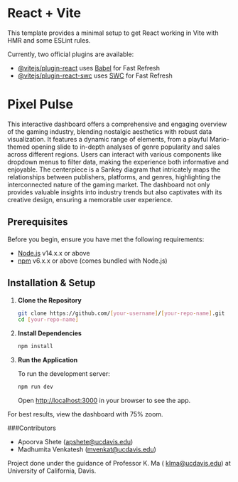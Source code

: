 # React + Vite

This template provides a minimal setup to get React working in Vite with HMR and some ESLint rules.

Currently, two official plugins are available:

- [@vitejs/plugin-react](https://github.com/vitejs/vite-plugin-react/blob/main/packages/plugin-react/README.md) uses [Babel](https://babeljs.io/) for Fast Refresh
- [@vitejs/plugin-react-swc](https://github.com/vitejs/vite-plugin-react-swc) uses [SWC](https://swc.rs/) for Fast Refresh

# Pixel Pulse

This interactive dashboard offers a comprehensive and engaging overview of the gaming industry, blending nostalgic aesthetics with robust data visualization. It features a dynamic range of elements, from a playful Mario-themed opening slide to in-depth analyses of genre popularity and sales across different regions. Users can interact with various components like dropdown menus to filter data, making the experience both informative and enjoyable. The centerpiece is a Sankey diagram that intricately maps the relationships between publishers, platforms, and genres, highlighting the interconnected nature of the gaming market. The dashboard not only provides valuable insights into industry trends but also captivates with its creative design, ensuring a memorable user experience.

## Prerequisites

Before you begin, ensure you have met the following requirements:

- [Node.js](https://nodejs.org/) v14.x.x or above
- [npm](https://www.npmjs.com/) v6.x.x or above (comes bundled with Node.js)

## Installation & Setup

1. **Clone the Repository**

   ```bash
   git clone https://github.com/[your-username]/[your-repo-name].git
   cd [your-repo-name]
   ```
2. **Install Dependencies**

   ```bash
   npm install
   ```

3. **Run the Application**

   To run the development server:

   ```bash
   npm run dev
   ```

   Open [http://localhost:3000](http://localhost:3000) in your browser to see the app.

For best results, view the dashboard with 75% zoom. 

###Contributors
- Apoorva Shete (apshete@ucdavis.edu)
- Madhumita Venkatesh (mvenkat@ucdavis.edu)

Project done under the guidance of Professor K. Ma ( klma@ucdavis.edu) at University of California, Davis.
